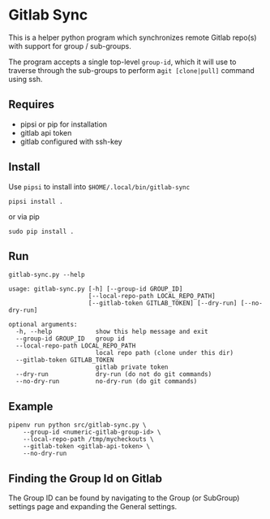 # Gitlab Sync

This is a helper python program which synchronizes remote Gitlab repo(s) with support for group / sub-groups.

The program accepts a single top-level `group-id`, which it will use 
to traverse through the sub-groups to perform a`git [clone|pull]` command using ssh.

## Requires

* pipsi or pip for installation
* gitlab api token
* gitlab configured with ssh-key

## Install

Use `pipsi` to install into `$HOME/.local/bin/gitlab-sync`
```
pipsi install . 
```

or via pip 

```
sudo pip install .
```

## Run
```
gitlab-sync.py --help

usage: gitlab-sync.py [-h] [--group-id GROUP_ID]
                      [--local-repo-path LOCAL_REPO_PATH]
                      [--gitlab-token GITLAB_TOKEN] [--dry-run] [--no-dry-run]

optional arguments:
  -h, --help            show this help message and exit
  --group-id GROUP_ID   group id
  --local-repo-path LOCAL_REPO_PATH
                        local repo path (clone under this dir)
  --gitlab-token GITLAB_TOKEN
                        gitlab private token
  --dry-run             dry-run (do not do git commands)
  --no-dry-run          no-dry-run (do git commands)
```

## Example

```
pipenv run python src/gitlab-sync.py \
	--group-id <numeric-gitlab-group-id> \
	--local-repo-path /tmp/mycheckouts \
	--gitlab-token <gitlab-api-token> \
	--no-dry-run 

```

## Finding the Group Id on Gitlab

The Group ID can be found by navigating to the Group (or SubGroup) settings page
and expanding the General settings.
